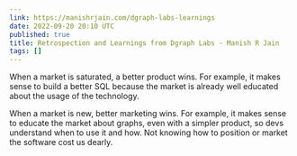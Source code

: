 ```yaml
---
link: https://manishrjain.com/dgraph-labs-learnings
date: 2022-09-20 20:10 UTC
published: true
title: Retrospection and Learnings from Dgraph Labs - Manish R Jain
tags: []
---
```


When a market is saturated, a better product wins. For example, it makes sense to build a better SQL because the market is already well educated about the usage of the technology.

When a market is new, better marketing wins. For example, it makes sense to educate the market about graphs, even with a simpler product, so devs understand when to use it and how. Not knowing how to position or market the software cost us dearly.
